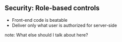 ##  Security: Role-based controls

- Front-end code is beatable
- Deliver only what user is authorized for server-side

note:
    What else should I talk about here?
